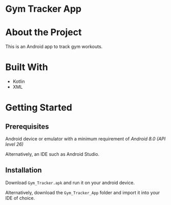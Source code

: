 # Gym Tracker App


# About the Project

 This is an Android app to track gym workouts.

# Built With

- Kotlin
- XML

# Getting Started

## Prerequisites

Android device or emulator with a minimum requirement of *Android 8.0 (API level 26)*

Alternatively, an IDE such as Android Studio.

## Installation

Download `Gym_Tracker.apk` and run it on your android device.

Alternatively, download the `Gym_Tracker_App` folder and import it into your IDE of choice.
